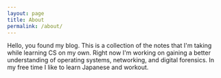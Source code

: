 ```yaml
---
layout: page
title: About
permalink: /about/
---
```

<p class="ex1">
Hello, you found my blog. This is a collection of the notes that I'm taking while learning CS on my own. Right now I'm working on gaining a better understanding of operating systems, networking, and digital forensics. In my free time I like to learn Japanese and workout. 
</p>
